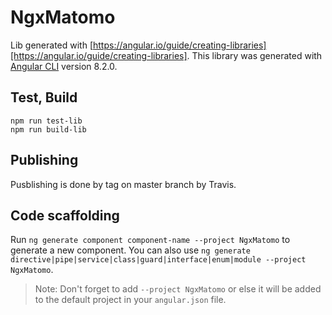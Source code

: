 # NgxMatomo

Lib generated with [https://angular.io/guide/creating-libraries][https://angular.io/guide/creating-libraries].
This library was generated with [Angular CLI](https://github.com/angular/angular-cli) version 8.2.0.

## Test, Build

```shell script
npm run test-lib
npm run build-lib
```

## Publishing

Pusblishing is done by tag on master branch by Travis.

## Code scaffolding

Run `ng generate component component-name --project NgxMatomo` to generate a new component. You can also use `ng generate directive|pipe|service|class|guard|interface|enum|module --project NgxMatomo`.
> Note: Don't forget to add `--project NgxMatomo` or else it will be added to the default project in your `angular.json` file. 
